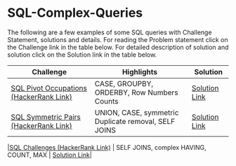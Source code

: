 # SQL-Complex-Queries
The following are a few examples of some SQL queries with Challenge Statement, solutions and details.
For reading the Problem statement click on the Challenge link in the table below.
For detailed description of solution and solution click on the Solution link in the table below.

| Challenge  | Highlights |Solution |
| ------------- | ------------- | ------------|
|[SQL Pivot Occupations (HackerRank Link)](https://www.hackerrank.com/challenges/occupations/problem) | CASE, GROUPBY, ORDERBY, Row Numbers Counts | [Solution Link](Occupation_Pivot.sql)|
|[SQL Symmetric Pairs (HackerRank Link)](https://www.hackerrank.com/challenges/symmetric-pairs/problem)| UNION, CASE, symmetric Duplicate removal, SELF JOINS| [Solution Link](SymmetricPairs.sql)|

|[SQL Challenges (HackerRank Link)](https://www.hackerrank.com/challenges/challenges/problem) | SELF JOINS, complex HAVING, COUNT, MAX | [Solution Link](ChallengesHacker.sql)|
